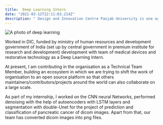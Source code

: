 ```yaml
---
title:  Deep Learning Intern
date: "2021-03-12T22:11:03.214Z"
description: " Design and Innovation Centre Panjab University is one og the 21 labs funded by MHRD , I was deep learning intern and this is the how i get started"
---
```

![A photo of deep learning](markus-spiske-iar-afB0QQw-unsplash.jpg)

Worked in DIC, funded by ministry of human resources and development government of India (set up by central government in premium institute for research and development) development with team of medical devices and restorative technology as a Deep Learning Intern.

At present, I am contributing in the organisation as a Technical Team Member, building an ecosystem in which we are trying to shift the work of organisation to an open source platform so that others maintainers/contributors/projects around the world can also collaborate on a large scale.

As part of my internship, I worked on the CNN neural Networks, performed denoising with the help of autoencoders with LSTM layers and segmentation with double-Unet for the project of prediction and classification of pancreatic cancer of dicom images. Apart from that, our team has converted dicom images into png files.
